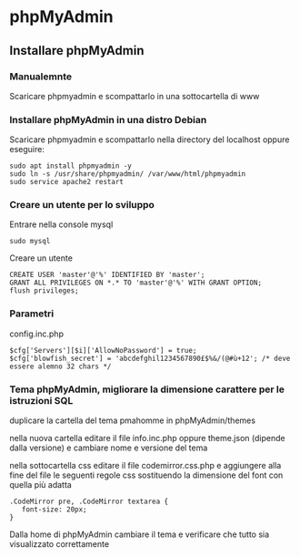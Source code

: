 # phpMyAdmin

## Installare phpMyAdmin

### Manualemnte

Scaricare phpmyadmin e scompattarlo in una sottocartella di www

### Installare phpMyAdmin in una distro Debian

Scaricare phpmyadmin e scompattarlo nella directory del localhost oppure eseguire:

```
sudo apt install phpmyadmin -y
sudo ln -s /usr/share/phpmyadmin/ /var/www/html/phpmyadmin
sudo service apache2 restart
```

### Creare un utente per lo sviluppo

Entrare nella console mysql

```
sudo mysql
```

Creare un utente

```
CREATE USER 'master'@'%' IDENTIFIED BY 'master';
GRANT ALL PRIVILEGES ON *.* TO 'master'@'%' WITH GRANT OPTION;
flush privileges;
```

### Parametri

config.inc.php

```
$cfg['Servers'][$i]['AllowNoPassword'] = true;
$cfg['blowfish_secret'] = 'abcdefghil1234567890£$%&/(@#ù+12'; /* deve essere alemno 32 chars */
```

### Tema phpMyAdmin, migliorare la dimensione carattere per le istruzioni SQL

duplicare la cartella del tema pmahomme in phpMyAdmin/themes

nella nuova cartella editare il file info.inc.php oppure theme.json (dipende dalla versione) e cambiare nome e versione del tema

nella sottocartella css editare il file codemirror.css.php e aggiungere alla fine del file le seguenti regole css sostituendo la dimensione del font con quella più adatta

```
.CodeMirror pre, .CodeMirror textarea {
   font-size: 20px;
}
```

Dalla home di phpMyAdmin cambiare il tema e verificare che tutto sia visualizzato correttamente
